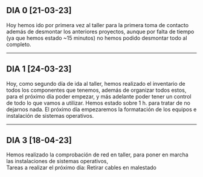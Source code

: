 
## DIA 0 [21-03-23]
Hoy hemos ido por primera vez al taller para la primera toma de contacto además de desmontar los anteriores proyectos, aunque por falta de tiempo (ya que hemos estado ~15 minutos) no hemos podido desmontar todo al completo.

------

## DIA 1 [24-03-23]
Hoy, como segundo día de ida al taller, hemos realizado el inventario de todos los componentes que tenemos, además de organizar todos estos, para el próximo día poder empezar, y más adelante poder tener un control de todo lo que vamos a utilizar. Hemos estado sobre 1 h. para tratar de no dejarnos nada.
El próximo día empezaremos la formatación de los equipos e instalación de sistemas operativos. 

-----

## DIA 3 [18-04-23]
Hemos realizado la comprobación de red en taller, para poner en marcha las instalaciones de sistemas operativos,  
Tareas a realizar el próximo día: Retirar cables en malestado

